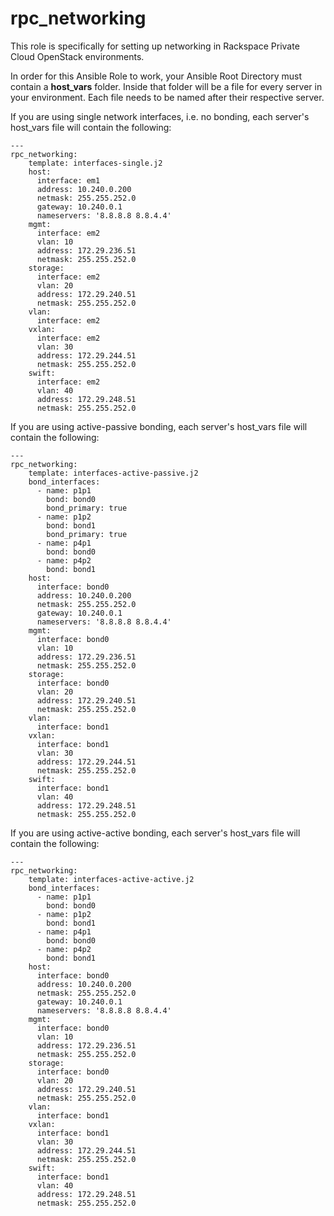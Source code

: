 rpc_networking
==============

This role is specifically for setting up networking in Rackspace Private Cloud OpenStack environments.

In order for this Ansible Role to work, your Ansible Root Directory must contain a __host_vars__ folder. Inside that folder will be a file for every server in your environment. Each file needs to be named after their respective server.

If you are using single network interfaces, i.e. no bonding, each server's host_vars file will contain the following:

    ---
    rpc_networking:
        template: interfaces-single.j2
        host:
          interface: em1
          address: 10.240.0.200
          netmask: 255.255.252.0
          gateway: 10.240.0.1
          nameservers: '8.8.8.8 8.8.4.4'
        mgmt:
          interface: em2
          vlan: 10
          address: 172.29.236.51
          netmask: 255.255.252.0
        storage:
          interface: em2
          vlan: 20
          address: 172.29.240.51
          netmask: 255.255.252.0
        vlan:
          interface: em2
        vxlan:
          interface: em2
          vlan: 30
          address: 172.29.244.51
          netmask: 255.255.252.0
        swift:
          interface: em2
          vlan: 40
          address: 172.29.248.51
          netmask: 255.255.252.0

If you are using active-passive bonding, each server's host_vars file will contain the following:

    ---
    rpc_networking:
        template: interfaces-active-passive.j2
        bond_interfaces:
          - name: p1p1
            bond: bond0
            bond_primary: true
          - name: p1p2
            bond: bond1
            bond_primary: true
          - name: p4p1
            bond: bond0
          - name: p4p2
            bond: bond1
        host:
          interface: bond0
          address: 10.240.0.200
          netmask: 255.255.252.0
          gateway: 10.240.0.1
          nameservers: '8.8.8.8 8.8.4.4'
        mgmt:
          interface: bond0
          vlan: 10
          address: 172.29.236.51
          netmask: 255.255.252.0
        storage:
          interface: bond0
          vlan: 20
          address: 172.29.240.51
          netmask: 255.255.252.0
        vlan:
          interface: bond1
        vxlan:
          interface: bond1
          vlan: 30
          address: 172.29.244.51
          netmask: 255.255.252.0
        swift:
          interface: bond1
          vlan: 40
          address: 172.29.248.51
          netmask: 255.255.252.0

If you are using active-active bonding, each server's host_vars file will contain the following:

    ---
    rpc_networking:
        template: interfaces-active-active.j2
        bond_interfaces:
          - name: p1p1
            bond: bond0
          - name: p1p2
            bond: bond1
          - name: p4p1
            bond: bond0
          - name: p4p2
            bond: bond1
        host:
          interface: bond0
          address: 10.240.0.200
          netmask: 255.255.252.0
          gateway: 10.240.0.1
          nameservers: '8.8.8.8 8.8.4.4'
        mgmt:
          interface: bond0
          vlan: 10
          address: 172.29.236.51
          netmask: 255.255.252.0
        storage:
          interface: bond0
          vlan: 20
          address: 172.29.240.51
          netmask: 255.255.252.0
        vlan:
          interface: bond1
        vxlan:
          interface: bond1
          vlan: 30
          address: 172.29.244.51
          netmask: 255.255.252.0
        swift:
          interface: bond1
          vlan: 40
          address: 172.29.248.51
          netmask: 255.255.252.0
